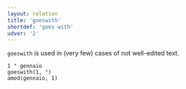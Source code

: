 ```yaml
---
layout: relation
title: 'goeswith'
shortdef: 'goes with'
udver: '2'
---
```


<code>goeswith</code> is used in (very few) cases of not well-edited text.

~~~ sdparse
1 ° gennaio
goeswith(1, °)
amod(gennaio, 1)
~~~
<!-- Interlanguage links updated Út zář 29 20:43:19 CEST 2020 -->
